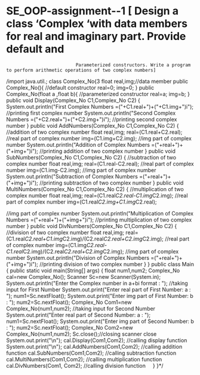 # SE_OOP-assignment--1       [ Design a class ‘Complex ‘with data members for real and imaginary part. Provide default and
                              Parameterized constructors. Write a program to perform arithmetic operations of two complex numbers]

/import java.util.;
class Complex_No{3
    float real,img;//data member
    public Complex_No(){
//default constructor
        real=0;
        img=0;
    }
    public Complex_No(float a ,float b){
//parameterized constructor
        real=a;
        img=b;
    }
    public void Display(Complex_No C1,Complex_No C2) {
        System.out.println("First Complex Numbers =("+C1.real+")+("+C1.img+")i");
//printing first complex number
        System.out.println("Second Complex Numbers =("+C2.real+")+("+C2.img+")i");
//printing second complex number
    }
    public void AddNumbers(Complex_No C1,Complex_No C2) {
//addition of two complex number
        float real,img;
        real=(C1.real+C2.real);
//real part of complex number
        img=(C1.img+C2.img);
//img part of complex number
        System.out.println("Addition of Complex Numbers =("+real+")+("+img+")i");
//printing addition of two complex number
    }
    public void SubNumbers(Complex_No C1,Complex_No C2) {
//subtraction of two complex number
  float real,img;
        real=(C1.real-C2.real);
//real part of complex number
        img=(C1.img-C2.img);
//img part of complex number
        System.out.println("Subtraction of Complex Numbers =("+real+")+("+img+")i");
//printing subtraction of two complex number
    }
    public void MultiNumbers(Complex_No C1,Complex_No C2) {
//multiplication of two complex number
        float real,img;
        real=(C1.real*C2.real-C1.img*C2.img);
//real part of complex number
        img=(C1.real*C2.img+C1.img*C2.real);

//img part of complex number
        System.out.println("Multiplication of Complex Numbers =("+real+")+("+img+")i");
//printing multiplication of two complex number
    }
    public void DivNumbers(Complex_No C1,Complex_No C2) {
//division of two complex number
        float real,img;
        real=(C1.real*C2.real+C1.img*C2.img)/(C2.real*C2.real+C2.img*C2.img);
//real part of complex number
        img=(C1.img*C2.real-C1.real*C2.img)/(C2.real*C2.real+C2.img*C2.img);
//img part of complex number
        System.out.println("Division of Complex Numbers =("+real+")+("+img+")i");
//printing division of two complex number
    }
}
public class Main {
    public static void main(String[] args) {
        float num1,num2;
        Complex_No cal=new Complex_No();
        Scanner Sc=new Scanner(System.in);
        System.out.println("Enter the Complex number in a+bi format : ");
//taking input for First Number
        System.out.print("Enter real part of First Number: a : ");
        num1=Sc.nextFloat();
        System.out.print("Enter img part of First Number: b : ");
        num2=Sc.nextFloat();
        Complex_No Com1=new Complex_No(num1,num2);
//taking input for Second Number
        System.out.print("Enter real part of Second Number: a : ");
        num1=Sc.nextFloat();
        System.out.print("Enter img part of Second Number: b : ");
        num2=Sc.nextFloat();
        Complex_No Com2=new Complex_No(num1,num2);
        Sc.close();//closing scanner close
        System.out.print("\n");
        cal.Display(Com1,Com2);
//calling display function
        System.out.print("\n");
        cal.AddNumbers(Com1,Com2);
//calling addition function
        cal.SubNumbers(Com1,Com2);
//calling subtraction function
        cal.MultiNumbers(Com1,Com2);
//calling multiplication function
        cal.DivNumbers(Com1, Com2);
//calling division function
    }
}*/
